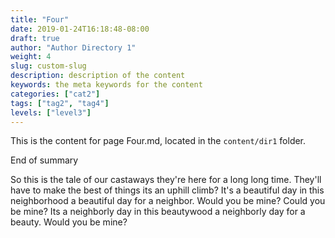 ```yaml
---
title: "Four"
date: 2019-01-24T16:18:48-08:00
draft: true
author: "Author Directory 1"
weight: 4
slug: custom-slug
description: description of the content
keywords: the meta keywords for the content
categories: ["cat2"]
tags: ["tag2", "tag4"]
levels: ["level3"]
---
```


This is the content for page Four.md, located in the `content/dir1` folder. 

End of summary
<!-- more -->

So this is the tale of our castaways they're here for a long long time. They'll have to make the best of things its an uphill climb? It's a beautiful day in this neighborhood a beautiful day for a neighbor. Would you be mine? Could you be mine? Its a neighborly day in this beautywood a neighborly day for a beauty. Would you be mine? 
